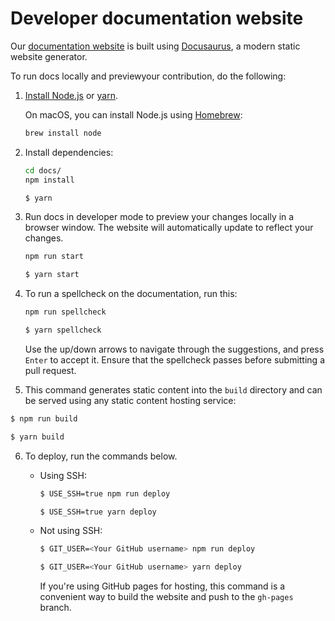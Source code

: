 # Developer documentation website

Our [documentation website](https://docs.wardenprotocol.org) is built using [Docusaurus](https://docusaurus.io), a modern static website generator.

To run docs locally and previewyour contribution, do the following:

1. [Install Node.js](https://nodejs.org/en/download/package-manager) or [yarn](https://yarnpkg.com/getting-started/install).

    On macOS, you can install Node.js using [Homebrew](https://brew.sh):
    
    ```bash
    brew install node
    ```
2. Install dependencies:
    
    ```bash
    cd docs/
    npm install
    ```
    ```bash
    $ yarn
    ```
3. Run docs in developer mode to preview your changes locally in a browser window. The website will automatically update to reflect your changes.
    
    ```bash
    npm run start
    ```

    ```bash
    $ yarn start
    ```

4. To run a spellcheck on the documentation, run this:
   
   ```bash
   npm run spellcheck
   ```

   ```bash
   $ yarn spellcheck
   ```

   Use the up/down arrows to navigate through the suggestions, and press `Enter`
   to accept it. Ensure that the spellcheck passes before submitting a pull request.

5. This command generates static content into the `build` directory and can be served using any static content hosting service:

```bash
$ npm run build
```
```bash
$ yarn build
```

6. To deploy, run the commands below.

    - Using SSH:
    
        ```bash
        $ USE_SSH=true npm run deploy
        ```
        ```bash
        $ USE_SSH=true yarn deploy
        ```
    - Not using SSH:

        ```bash
        $ GIT_USER=<Your GitHub username> npm run deploy
        ```    
        ```bash
        $ GIT_USER=<Your GitHub username> yarn deploy
        ```
    
        If you're using GitHub pages for hosting, this command is a convenient way to build the website and push to the `gh-pages` branch.
